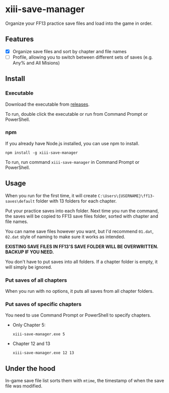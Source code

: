 # xiii-save-manager

Organize your FF13 practice save files and load into the game in order.

## Features

- [x] Organize save files and sort by chapter and file names
- [ ] Profile, allowing you to switch between different sets of saves (e.g. Any% and All Misions)

## Install

### Executable

Download the executable from [releases](https://github.com/Hoishin/xiii-save-manager/releases).

To run, double click the executable or run from Command Prompt or PowerShell.

### npm

If you already have Node.js installed, you can use npm to install.

```
npm install -g xiii-save-manager
```

To run, run command `xiii-save-manager` in Command Prompt or PowerShell.

## Usage

When you run for the first time, it will create `C:\Users\{USERNAME}\ff13-saves\default` folder with 13 folders for each chapter.

Put your practice saves into each folder. Next time you run the command, the saves will be copied to FF13 save files folder, sorted with chapter and file names.

You can name save files however you want, but I'd recommend `01.dat`, `02.dat` style of naming to make sure it works as intended.

**EXISTING SAVE FILES IN FF13'S SAVE FOLDER WILL BE OVERWRITTEN. BACKUP IF YOU NEED.**

You don't have to put saves into all folders. If a chapter folder is empty, it will simply be ignored.

### Put saves of all chapters

When you run with no options, it puts all saves from all chapter folders.

### Put saves of specific chapters

You need to use Command Prompt or PowerShell to specify chapters.

- Only Chapter 5:
  ```
  xiii-save-manager.exe 5
  ```
- Chapter 12 and 13
  ```
  xiii-save-manager.exe 12 13
  ```

## Under the hood

In-game save file list sorts them with `mtime`, the timestamp of when the save file was modified.
